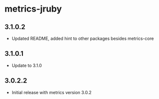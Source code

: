 metrics-jruby
=============

3.1.0.2
-------

- Updated README, added hint to other packages besides metrics-core

3.1.0.1
-------

- Update to 3.1.0

3.0.2.2
-------

- Initial release with metrics version 3.0.2
